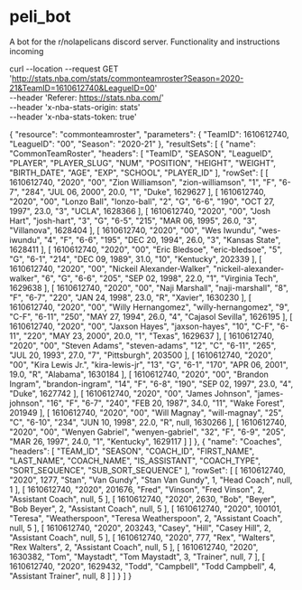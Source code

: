 # peli_bot

A bot for the r/nolapelicans discord server. Functionality and instructions incoming

curl --location --request GET 'http://stats.nba.com/stats/commonteamroster?Season=2020-21&TeamID=1610612740&LeagueID=00' \
--header 'Referer: https://stats.nba.com/' \
--header 'x-nba-stats-origin: stats' \
--header 'x-nba-stats-token: true'


{
    "resource": "commonteamroster",
    "parameters": {
        "TeamID": 1610612740,
        "LeagueID": "00",
        "Season": "2020-21"
    },
    "resultSets": [
        {
            "name": "CommonTeamRoster",
            "headers": [
                "TeamID",
                "SEASON",
                "LeagueID",
                "PLAYER",
                "PLAYER_SLUG",
                "NUM",
                "POSITION",
                "HEIGHT",
                "WEIGHT",
                "BIRTH_DATE",
                "AGE",
                "EXP",
                "SCHOOL",
                "PLAYER_ID"
            ],
            "rowSet": [
                [
                    1610612740,
                    "2020",
                    "00",
                    "Zion Williamson",
                    "zion-williamson",
                    "1",
                    "F",
                    "6-7",
                    "284",
                    "JUL 06, 2000",
                    20.0,
                    "1",
                    "Duke",
                    1629627
                ],
                [
                    1610612740,
                    "2020",
                    "00",
                    "Lonzo Ball",
                    "lonzo-ball",
                    "2",
                    "G",
                    "6-6",
                    "190",
                    "OCT 27, 1997",
                    23.0,
                    "3",
                    "UCLA",
                    1628366
                ],
                [
                    1610612740,
                    "2020",
                    "00",
                    "Josh Hart",
                    "josh-hart",
                    "3",
                    "G",
                    "6-5",
                    "215",
                    "MAR 06, 1995",
                    26.0,
                    "3",
                    "Villanova",
                    1628404
                ],
                [
                    1610612740,
                    "2020",
                    "00",
                    "Wes Iwundu",
                    "wes-iwundu",
                    "4",
                    "F",
                    "6-6",
                    "195",
                    "DEC 20, 1994",
                    26.0,
                    "3",
                    "Kansas State",
                    1628411
                ],
                [
                    1610612740,
                    "2020",
                    "00",
                    "Eric Bledsoe",
                    "eric-bledsoe",
                    "5",
                    "G",
                    "6-1",
                    "214",
                    "DEC 09, 1989",
                    31.0,
                    "10",
                    "Kentucky",
                    202339
                ],
                [
                    1610612740,
                    "2020",
                    "00",
                    "Nickeil Alexander-Walker",
                    "nickeil-alexander-walker",
                    "6",
                    "G",
                    "6-6",
                    "205",
                    "SEP 02, 1998",
                    22.0,
                    "1",
                    "Virginia Tech",
                    1629638
                ],
                [
                    1610612740,
                    "2020",
                    "00",
                    "Naji Marshall",
                    "naji-marshall",
                    "8",
                    "F",
                    "6-7",
                    "220",
                    "JAN 24, 1998",
                    23.0,
                    "R",
                    "Xavier",
                    1630230
                ],
                [
                    1610612740,
                    "2020",
                    "00",
                    "Willy Hernangomez",
                    "willy-hernangomez",
                    "9",
                    "C-F",
                    "6-11",
                    "250",
                    "MAY 27, 1994",
                    26.0,
                    "4",
                    "Cajasol Sevilla",
                    1626195
                ],
                [
                    1610612740,
                    "2020",
                    "00",
                    "Jaxson Hayes",
                    "jaxson-hayes",
                    "10",
                    "C-F",
                    "6-11",
                    "220",
                    "MAY 23, 2000",
                    20.0,
                    "1",
                    "Texas",
                    1629637
                ],
                [
                    1610612740,
                    "2020",
                    "00",
                    "Steven Adams",
                    "steven-adams",
                    "12",
                    "C",
                    "6-11",
                    "265",
                    "JUL 20, 1993",
                    27.0,
                    "7",
                    "Pittsburgh",
                    203500
                ],
                [
                    1610612740,
                    "2020",
                    "00",
                    "Kira Lewis Jr.",
                    "kira-lewis-jr",
                    "13",
                    "G",
                    "6-1",
                    "170",
                    "APR 06, 2001",
                    19.0,
                    "R",
                    "Alabama",
                    1630184
                ],
                [
                    1610612740,
                    "2020",
                    "00",
                    "Brandon Ingram",
                    "brandon-ingram",
                    "14",
                    "F",
                    "6-8",
                    "190",
                    "SEP 02, 1997",
                    23.0,
                    "4",
                    "Duke",
                    1627742
                ],
                [
                    1610612740,
                    "2020",
                    "00",
                    "James Johnson",
                    "james-johnson",
                    "16",
                    "F",
                    "6-7",
                    "240",
                    "FEB 20, 1987",
                    34.0,
                    "11",
                    "Wake Forest",
                    201949
                ],
                [
                    1610612740,
                    "2020",
                    "00",
                    "Will Magnay",
                    "will-magnay",
                    "25",
                    "C",
                    "6-10",
                    "234",
                    "JUN 10, 1998",
                    22.0,
                    "R",
                    null,
                    1630266
                ],
                [
                    1610612740,
                    "2020",
                    "00",
                    "Wenyen Gabriel",
                    "wenyen-gabriel",
                    "32",
                    "F",
                    "6-9",
                    "205",
                    "MAR 26, 1997",
                    24.0,
                    "1",
                    "Kentucky",
                    1629117
                ]
            ]
        },
        {
            "name": "Coaches",
            "headers": [
                "TEAM_ID",
                "SEASON",
                "COACH_ID",
                "FIRST_NAME",
                "LAST_NAME",
                "COACH_NAME",
                "IS_ASSISTANT",
                "COACH_TYPE",
                "SORT_SEQUENCE",
                "SUB_SORT_SEQUENCE"
            ],
            "rowSet": [
                [
                    1610612740,
                    "2020",
                    1277,
                    "Stan",
                    "Van Gundy",
                    "Stan Van Gundy",
                    1,
                    "Head Coach",
                    null,
                    1
                ],
                [
                    1610612740,
                    "2020",
                    201676,
                    "Fred",
                    "Vinson",
                    "Fred Vinson",
                    2,
                    "Assistant Coach",
                    null,
                    5
                ],
                [
                    1610612740,
                    "2020",
                    2630,
                    "Bob",
                    "Beyer",
                    "Bob Beyer",
                    2,
                    "Assistant Coach",
                    null,
                    5
                ],
                [
                    1610612740,
                    "2020",
                    100101,
                    "Teresa",
                    "Weatherspoon",
                    "Teresa Weatherspoon",
                    2,
                    "Assistant Coach",
                    null,
                    5
                ],
                [
                    1610612740,
                    "2020",
                    203243,
                    "Casey",
                    "Hill",
                    "Casey Hill",
                    2,
                    "Assistant Coach",
                    null,
                    5
                ],
                [
                    1610612740,
                    "2020",
                    777,
                    "Rex",
                    "Walters",
                    "Rex Walters",
                    2,
                    "Assistant Coach",
                    null,
                    5
                ],
                [
                    1610612740,
                    "2020",
                    1630382,
                    "Tom",
                    "Maystadt",
                    "Tom Maystadt",
                    3,
                    "Trainer",
                    null,
                    7
                ],
                [
                    1610612740,
                    "2020",
                    1629432,
                    "Todd",
                    "Campbell",
                    "Todd Campbell",
                    4,
                    "Assistant Trainer",
                    null,
                    8
                ]
            ]
        }
    ]
}
